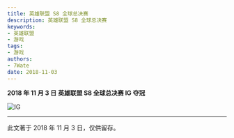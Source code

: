 ```yaml
---
title: 英雄联盟 S8 全球总决赛
description: 英雄联盟 S8 全球总决赛
keywords:
- 英雄联盟
- 游戏
tags: 
- 游戏
authors:
- 7Wate
date: 2018-11-03
---
```


**2018 年 11 月 3 日 英雄联盟 S8 全球总决赛 IG 夺冠**

![IG](https://static.7wate.com/img/2020/11/23/e99e7730b0ff2.jpg)

---
此文著于 2018 年 11 月 3 日，仅供留存。
